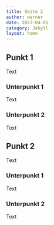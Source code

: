 ```yaml
---
title: Seite 2
author: werner
date: 2023-04-01
category: Jekyll
layout: home
---
```


## Punkt 1
Text
### Unterpunkt 1
Text
### Unterpunkt 2
Text
## Punkt 2
Text
### Unterpunkt 1
Text
### Unterpunkt 2
Text
